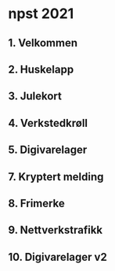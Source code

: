 # npst 2021

## 1. Velkommen 

## 2. Huskelapp

## 3. Julekort

## 4. Verkstedkrøll

## 5. Digivarelager

## 7. Kryptert melding

## 8. Frimerke

## 9. Nettverkstrafikk

## 10. Digivarelager v2
